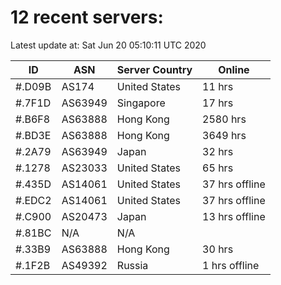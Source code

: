 # 12 recent servers:

Latest update at: Sat Jun 20 05:10:11 UTC 2020

| ID | ASN | Server Country | Online |
| -- | --- | -------------- | ------ |
| #.D09B | AS174 | United States | 11 hrs |
| #.7F1D | AS63949 | Singapore | 17 hrs |
| #.B6F8 | AS63888 | Hong Kong | 2580 hrs |
| #.BD3E | AS63888 | Hong Kong | 3649 hrs |
| #.2A79 | AS63949 | Japan | 32 hrs |
| #.1278 | AS23033 | United States | 65 hrs |
| #.435D | AS14061 | United States | 37 hrs offline |
| #.EDC2 | AS14061 | United States | 37 hrs offline |
| #.C900 | AS20473 | Japan | 13 hrs offline |
| #.81BC | N/A | N/A | |
| #.33B9 | AS63888 | Hong Kong | 30 hrs |
| #.1F2B | AS49392 | Russia | 1 hrs offline |

